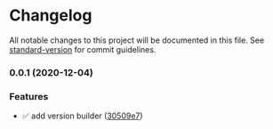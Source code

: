 # Changelog

All notable changes to this project will be documented in this file. See [standard-version](https://github.com/conventional-changelog/standard-version) for commit guidelines.

### 0.0.1 (2020-12-04)


### Features

* ✅ add version builder ([30509e7](https://github.com/jscutlery/nx-plugin-semver/commit/30509e7153cb524060407b89fd6ef615a939254b))

